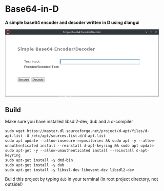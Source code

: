 # Base64-in-D

**A simple base64 encoder and decoder written in D using dlangui**

![Screenshot](https://raw.githubusercontent.com/Ferryry/Base64-in-D/main/Screenshot_20240328_034417.png)

## Build

Make sure you have installed libsdl2-dev, dub and a d-compiler

```
sudo wget https://master.dl.sourceforge.net/project/d-apt/files/d-apt.list -O /etc/apt/sources.list.d/d-apt.list
sudo apt update --allow-insecure-repositories && sudo apt -y --allow-unauthenticated install --reinstall d-apt-keyring && sudo apt update
sudo apt-get -y --allow-unauthenticated install --reinstall d-apt-keyring
sudo apt-get install -y dmd-bin
sudo apt-get install -y dub
sudo apt-get install -y libssl-dev libevent-dev libsdl2-dev
```

Build this project by typing ```dub``` in your terminal (in root project directory, not outside!) 
